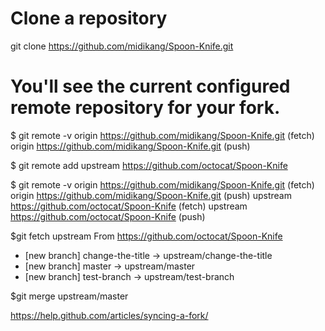 Clone a repository
========

git clone https://github.com/midikang/Spoon-Knife.git


You'll see the current configured remote repository for your fork.
============
  $ git remote -v
    origin  https://github.com/midikang/Spoon-Knife.git (fetch)
    origin  https://github.com/midikang/Spoon-Knife.git (push)


  $ git remote add upstream https://github.com/octocat/Spoon-Knife
  
  $ git remote -v
    origin  https://github.com/midikang/Spoon-Knife.git (fetch)
    origin  https://github.com/midikang/Spoon-Knife.git (push)
    upstream        https://github.com/octocat/Spoon-Knife (fetch)
    upstream        https://github.com/octocat/Spoon-Knife (push)
    
    
$git fetch upstream
From https://github.com/octocat/Spoon-Knife
 * [new branch]      change-the-title -> upstream/change-the-title
 * [new branch]      master     -> upstream/master
 * [new branch]      test-branch -> upstream/test-branch

 $git merge upstream/master

https://help.github.com/articles/syncing-a-fork/

